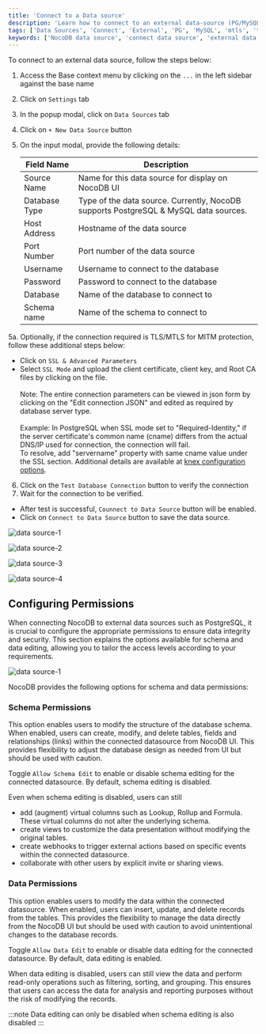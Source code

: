```yaml
---
title: 'Connect to a Data source'
description: 'Learn how to connect to an external data-source (PG/MySQL) in NocoDB.'
tags: ['Data Sources', 'Connect', 'External', 'PG', 'MySQL', 'mtls', 'tls', 'ssl']
keywords: ['NocoDB data source', 'connect data source', 'external data source', 'PG data source', 'MySQL data source']
---
```


To connect to an external data source, follow the steps below:

1. Access the Base context menu by clicking on the `...` in the left sidebar against the base name
2. Click on `Settings` tab
3. In the popup modal, click on `Data Sources` tab
4. Click on `+ New Data Source` button
5. On the input modal, provide the following details:

   | Field Name    | Description                                                                          |
   |---------------|--------------------------------------------------------------------------------------|
   | Source Name   | Name for this data source for display on NocoDB UI                                   |
   | Database Type | Type of the data source. Currently, NocoDB supports PostgreSQL & MySQL data sources. |
   | Host Address  | Hostname of the data source                                                          |
   | Port Number   | Port number of the data source                                                       |
   | Username      | Username to connect to the database                                                  |
   | Password      | Password to connect to the database                                                  |
   | Database      | Name of the database to connect to                                                   |
   | Schema name   | Name of the schema to connect to                                                     |

5a. Optionally, if the connection required is TLS/MTLS for MITM protection, follow these additional steps below:

   - Click on `SSL & Advanced Parameters`
   - Select `SSL Mode` and upload the client certificate, client key, and Root CA files by clicking on the file.    
   \
   Note: The entire connection parameters can be viewed in json form by clicking on the "Edit connection JSON" and edited as required by database server type.\
   \
   Example: In PostgreSQL when SSL mode set to "Required-Identity," if the server certificate's common name (cname) differs from the actual DNS/IP used for connection, the connection will fail.\
   To resolve, add "servername" property with same cname value under the SSL section. Additional details are available at [knex configuration options](https://knexjs.org/guide/#configuration-options).
   
6. Click on the `Test Database Connection` button to verify the connection
7. Wait for the connection to be verified.   
- After test is successful, `Counnect to Data Source` button will be enabled.   
- Click on `Connect to Data Source` button to save the data source.


![data source-1](/img/v2/data-source/ds-connect-1.png)

![data source-2](/img/v2/data-source/ds-connect-2.png)

![data source-3](/img/v2/data-source/ds-connect-3.png)

![data source-4](/img/v2/data-source/ds-connect-4.png)



## Configuring Permissions
When connecting NocoDB to external data sources such as PostgreSQL, it is crucial to configure the appropriate permissions to ensure data integrity and security. This section explains the options available for schema and data editing, allowing you to tailor the access levels according to your requirements.

![data source-1](/img/v2/data-source/data-source-permissions.png)

NocoDB provides the following options for schema and data permissions:


### Schema Permissions
This option enables users to modify the structure of the database schema. When enabled, users can create, modify, and delete tables, fields and relationships (links) within the connected datasource from NocoDB UI. This provides flexibility to adjust the database design as needed from UI but should be used with caution.

Toggle `Allow Schema Edit` to enable or disable schema editing for the connected datasource. By default, schema editing is disabled.

Even when schema editing is disabled, users can still

- add (augment) virtual columns such as Lookup, Rollup and Formula. These virtual columns do not alter the underlying schema.
- create views to customize the data presentation without modifying the original tables.
- create webhooks to trigger external actions based on specific events within the connected datasource.
- collaborate with other users by explicit invite or sharing views.



### Data Permissions
This option enables users to modify the data within the connected datasource. When enabled, users can insert, update, and delete records from the tables. This provides the flexibility to manage the data directly from the NocoDB UI but should be used with caution to avoid unintentional changes to the database records.

Toggle `Allow Data Edit` to enable or disable data editing for the connected datasource. By default, data editing is enabled.

When data editing is disabled, users can still view the data and perform read-only operations such as filtering, sorting, and grouping. This ensures that users can access the data for analysis and reporting purposes without the risk of modifying the records.

:::note 
Data editing can only be disabled when schema editing is also disabled
:::
